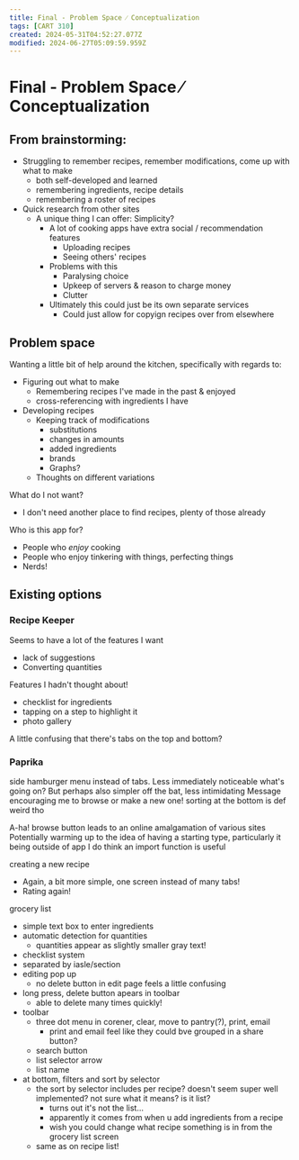 ```yaml
---
title: Final - Problem Space ⁄ Conceptualization
tags: [CART 310]
created: 2024-05-31T04:52:27.077Z
modified: 2024-06-27T05:09:59.959Z
---
```


# Final - Problem Space ⁄ Conceptualization

## From brainstorming:
- Struggling to remember recipes, remember modifications, come up with what to make
	- both self-developed and learned
	- remembering ingredients, recipe details
	- remembering a roster of recipes
- Quick research from other sites
	- A unique thing I can offer: Simplicity?
		- A lot of cooking apps have extra social / recommendation features
			- Uploading recipes
			- Seeing others' recipes
		- Problems with this
			- Paralysing choice
			- Upkeep of servers & reason to charge money
			- Clutter
		- Ultimately this could just be its own separate services
			- Could just allow for copyign recipes over from elsewhere

## Problem space
Wanting a little bit of help around the kitchen,
specifically with regards to:
- Figuring out what to make
	- Remembering recipes I've made in the past & enjoyed
	- cross-referencing with ingredients I have
- Developing recipes
	- Keeping track of modifications
		- substitutions
		- changes in amounts
		- added ingredients
		- brands
		- Graphs?
	- Thoughts on different variations

What do I not want?
- I don't need another place to find recipes, plenty of those already

Who is this app for?
- People who *enjoy* cooking
- People who enjoy tinkering with things, perfecting things
- Nerds!

## Existing options

### Recipe Keeper
Seems to have a lot of the features I want
- lack of suggestions
- Converting quantities

Features I hadn't thought about!
- checklist for ingredients
- tapping on a step to highlight it
- photo gallery

A little confusing that there's tabs on the top and bottom?


### Paprika
side hamburger menu instead of tabs.
Less immediately noticeable what's going on?
But perhaps also simpler off the bat, less intimidating
Message encouraging me to browse or make a new one!
sorting at the bottom is def weird tho

A-ha! browse button leads to an online amalgamation of various sites
Potentially warming up to the idea of having a starting type, particularly it being outside of app
I do think an import function is useful

creating a new recipe
- Again, a bit more simple, one screen instead of many tabs!
- Rating again!

grocery list
- simple text box to enter ingredients
- automatic detection for quantities
	- quantities appear as slightly smaller gray text!
- checklist system
- separated by iasle/section
- editing pop up
	- no delete button in edit page feels a little confusing
- long press, delete button apears in toolbar
	- able to delete many times quickly!
- toolbar
	- three dot menu in corener, clear, move to pantry(?), print, email
		- print and email feel like they could bve grouped in a share button?
	- search button
	- list selector arrow
	- list name
- at bottom, filters and sort by selector
	- the sort by selector includes per recipe? doesn't seem super well implemented? not sure what it means? is it list?
		- turns out it's not the list...
		- apparently it comes from when u add ingredients from a recipe
		- wish you could change what recipe something is in from the grocery list screen
	- same as on recipe list!

